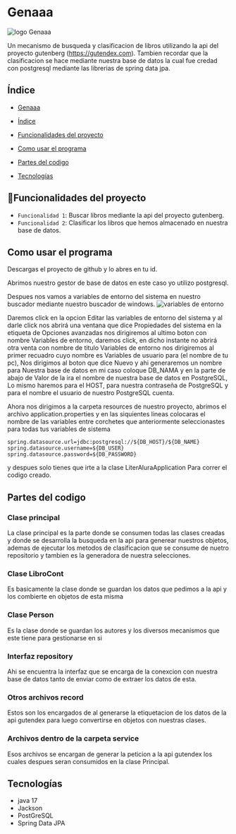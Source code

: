 # Genaaa

![logo Genaaa](https://github.com/JonathanStevenCM/LiterAlura/assets/74932904/8e2bb5a3-0a5e-42a5-a8f5-a5011dd38003)

Un mecanismo de busqueda y clasificacion de libros utilizando la api del proyecto gutenberg (https://gutendex.com).
Tambien recordar que la clasificacion se hace mediante nuestra base de datos la cual fue credad con postgresql mediante
las librerias de spring data jpa.

## Índice

* [Genaaa](#LiterAtura)

- [Índice](#índice)

- [Funcionalidades del proyecto](#Funcionalidades-del-proyecto)

- [Como usar el programa](#Como-usar-el-programa)

- [Partes del codigo](#Partes-del-codigo)

- [Tecnologías](#Tecnologías)

## :hammer:Funcionalidades del proyecto

- `Funcionalidad 1`: Buscar libros mediante la api del proyecto gutenberg.
- `Funcionalidad 2`: Clasificar los libros que hemos almacenado en nuestra base de datos.

## Como usar el programa
Descargas el proyecto de github y lo abres en tu id.

Abrimos nuestro gestor de base de datos en este caso yo utilizo postgresql.

Despues nos vamos a variables de entorno del sistema en nuestro buscador mediante nuestro buscador de windows.
![variables de entorno](https://github.com/JonathanStevenCM/LiterAlura/assets/74932904/f84675f7-1e15-4c48-b8c9-938ed1421276)

Daremos click en la opcion Editar las variables de entorno del sistema y al darle click nos abrirá 
una ventana que dice Propiedades del sistema en la etiqueta de Opciones avanzadas nos dirigiremos al ultimo boton
con nombre Variables de entorno, daremos click, en dicho instante no abrirá otra venta con nombre de titulo
Variables de entorno nos dirigiremos al primer recuadro cuyo nombre es Variables de usuario para (el nombre de tu pc),
Nos dirigimos al boton que dice Nuevo y ahi generaremos un nombre para Nuestra base de datos en mi caso coloque DB_NAMA y
en la parte de abajo de Valor de la ira el nombre de nuestra base de datos en PostgreSQL, Lo mismo haremos para el HOST,
para nuestra contraseña de PostgreSQL  y para el nombre el usuario de nuestro PostgreSQL cuenta.

Ahora nos dirigimos a la carpeta resources de nuestro proyecto, abrimos el archivo application.properties y en las siquientes lineas
colocaras el nombre de las variables entre corchetes que anteriormente seleccionastes para todas tus variables de sistema
```
spring.datasource.url=jdbc:postgresql://${DB_HOST}/${DB_NAME}
spring.datasource.username=${DB_USER}
spring.datasource.password=${DB_PASSWORD}
```

y despues solo tienes que irte a la clase LiterAluraApplication Para correr el codigo creado.

## Partes del codigo


### Clase principal

La clase principal es la parte donde se consumen todas las clases creadas y donde se desarrolla la busqueda en la api para 
generear nuestros objetos, ademas de ejecutar los metodos de clasificacion que se consume de nuetro repositorio y tambien
es la generadora de nuestra selecciones.

### Clase LibroCont

Es basicamente la clase donde se guardan los datos que pedimos a la api y los combierte en objetos de esta misma

### Clase Person

Es la clase donde se guardan los autores y los diversos mecanismos que este tiene para gestionarse en si

### Interfaz repository

Ahi se encuentra la interfaz que se encarga de la conexcion con nuestra base de datos tanto de enviar como
de extraer los datos de esta.

### Otros archivos record

Estos son los encargados de al generarse la etiquetacion de los datos de la api gutendex para luego 
convertirse en objetos con nuestras clases.

### Archivos dentro de la carpeta service

Esos archivos se encargan de generar la peticion a la api gutendex los cuales despues seran consumidos
en la clase Principal.



## Tecnologías

- java 17
- Jackson
- PostGreSQL
- Spring Data JPA

